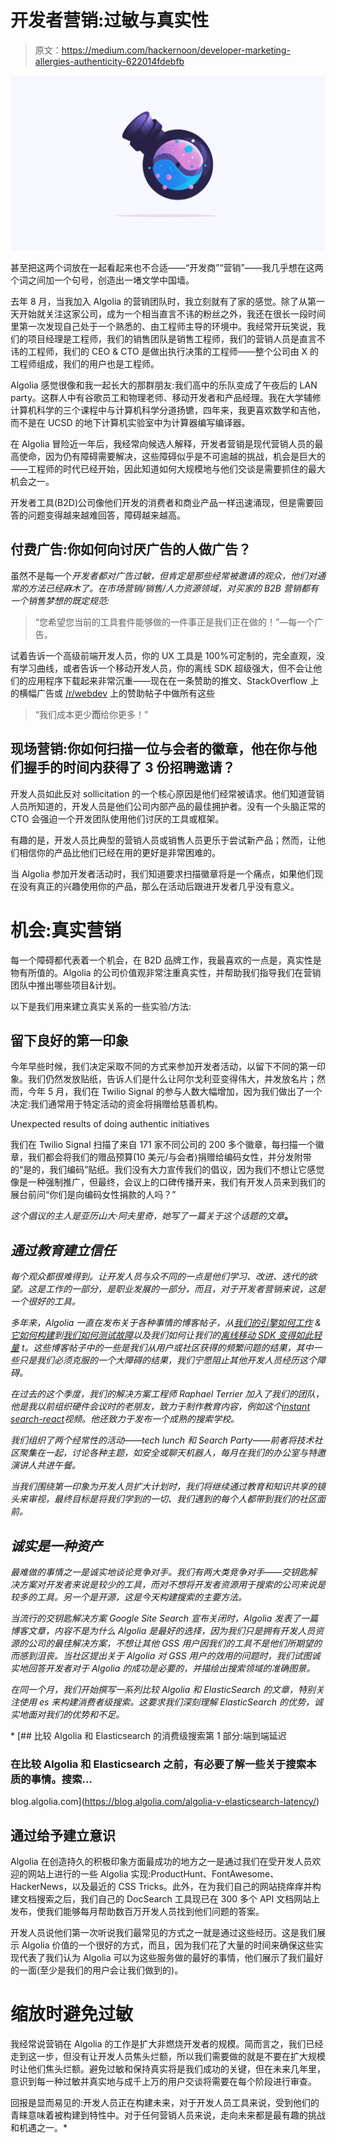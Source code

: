 # 开发者营销:过敏与真实性

> 原文：<https://medium.com/hackernoon/developer-marketing-allergies-authenticity-622014fdebfb>

![](img/41087c3bfc6f46f1d8f2b56f89df372b.png)

甚至把这两个词放在一起看起来也不合适——“开发商”“营销”——我几乎想在这两个词之间加一个句号，创造出一堵文学中国墙。

去年 8 月，当我加入 Algolia 的营销团队时，我立刻就有了家的感觉。除了从第一天开始就关注这家公司，成为一个相当直言不讳的粉丝之外，我还在很长一段时间里第一次发现自己处于一个熟悉的、由工程师主导的环境中。我经常开玩笑说，我们的项目经理是工程师，我们的销售团队是销售工程师，我们的营销人员是直言不讳的工程师，我们的 CEO & CTO 是做出执行决策的工程师——整个公司由 X 的工程师组成，我们的用户也是工程师。

Algolia 感觉很像和我一起长大的那群朋友:我们高中的乐队变成了午夜后的 LAN party。这群人中有谷歌员工和物理老师、移动开发者和产品经理。我在大学辅修计算机科学的三个课程中与计算机科学分道扬镳，四年来，我更喜欢数学和吉他，而不是在 UCSD 的地下计算机实验室中为计算器编写编译器。

在 Algolia 冒险近一年后，我经常向候选人解释，开发者营销是现代营销人员的最高使命，因为仍有障碍需要解决，这些障碍似乎是不可逾越的挑战，机会是巨大的——工程师的时代已经开始，因此知道如何大规模地与他们交谈是需要抓住的最大机会之一。

开发者工具(B2D)公司像他们开发的消费者和商业产品一样迅速涌现，但是需要回答的问题变得越来越难回答，障碍越来越高。

## 付费广告:你如何向讨厌广告的人做广告？

虽然不是每一个*开发者都对广告过敏，但肯定是那些经常被邀请的观众，他们对通常的方法已经麻木了。在市场营销/销售/人力资源领域，对买家的 B2B 营销都有一个销售梦想的既定规范:*

> “您希望您当前的工具套件能够做的一件事正是我们正在做的！”—每一个广告。

试着告诉一个高级前端开发人员，你的 UX 工具是 100%可定制的，完全直观，没有学习曲线，或者告诉一个移动开发人员，你的离线 SDK 超级强大，但不会让他们的应用程序下载起来非常沉重——现在在一条赞助的推文、StackOverflow 上的横幅广告或 [/r/webdev](http://reddit.com/r/webdev) 上的赞助帖子中做所有这些

> “我们成本更少**而**给你更多！”

## 现场营销:你如何扫描一位与会者的徽章，他在你与他们握手的时间内获得了 3 份招聘邀请？

开发人员如此反对 sollicitation 的一个核心原因是他们经常被请求。他们知道营销人员所知道的，开发人员是他们公司内部产品的最佳拥护者。没有一个头脑正常的 CTO 会强迫一个开发团队使用他们讨厌的工具或框架。

有趣的是，开发人员比典型的营销人员或销售人员更乐于尝试新产品；然而，让他们相信你的产品比他们已经在用的更好是非常困难的。

当 Algolia 参加开发者活动时，我们知道要求扫描徽章将是一个痛点，如果他们现在没有真正的兴趣使用你的产品，那么在活动后跟进开发者几乎没有意义。

# 机会:真实营销

每一个障碍都代表着一个机会，在 B2D 品牌工作，我最喜欢的一点是，真实性是物有所值的。Algolia 的公司价值观非常注重真实性，并帮助我们指导我们在营销团队中推出哪些项目&计划。

以下是我们用来建立真实关系的一些实验/方法:

## 留下良好的第一印象

今年早些时候，我们决定采取不同的方式来参加开发者活动，以留下不同的第一印象。我们仍然发放贴纸，告诉人们是什么让阿尔戈利亚变得伟大，并发放名片；然而，今年 5 月，我们在 Twilio Signal 的参与人数大幅增加，因为我们做出了一个决定:我们通常用于特定活动的资金将捐赠给慈善机构。

Unexpected results of doing authentic initiatives

我们在 Twilio Signal 扫描了来自 171 家不同公司的 200 多个徽章，每扫描一个徽章，我们都会将我们的赠品预算(10 美元/与会者)捐赠给编码女性，并分发附带的“是的，我们编码”贴纸。我们没有大力宣传我们的倡议，因为我们不想让它感觉像是一种强制推广，但最终，会议上的口碑传播开来，我们有开发人员来到我们的展台前问“你们是向编码女性捐款的人吗？”

*这个倡议的主人是亚历山大·阿夫里奇，她写了一篇关于这个话题的文章*[](https://stories.algolia.com/a-different-kind-of-swag-ed91e6a77a77)**。**

## *通过教育建立信任*

*每个观众都很难得到。让开发人员与众不同的一点是他们学习、改进、迭代的欲望。这是工作的一部分，是职业发展的一部分，而且，对于开发者营销来说，这是一个很好的工具。*

*多年来，Algolia 一直在发布关于各种事情的博客帖子，从[我们的引擎如何工作](https://blog.algolia.com/inside-the-algolia-engine-part-1-indexing-vs-search/) & [它如何构建](https://stackshare.io/posts/how-algolia-built-their-realtime-search-as-a-service-product)到[我们如何测试故障](https://blog.algolia.com/testing-failure-99-999-reliability-world/)以及我们如何让我们的[离线移动 SDK 变得如此轻量](https://blog.algolia.com/keeping-mobile-apps-lightweight-shrank-algolia-offline-69/) t。这些博客帖子中的一些是我们从用户或社区获得的频繁问题的结果，其中一些只是我们必须克服的一个大障碍的结果，我们宁愿阻止其他开发人员经历这个障碍。*

*在过去的这个季度，我们的解决方案工程师 Raphael Terrier 加入了我们的团队，他是我以前组织硬件会议时的老朋友，致力于制作教育内容，例如这个[instant search-react](https://www.youtube.com/watch?v=Uc9JAQNP1PE)视频。他还致力于发布一个成熟的搜索学校。*

*我们组织了两个经常性的活动——tech lunch 和 Search Party——前者将技术社区聚集在一起，讨论各种主题，如安全或聊天机器人，每月在我们的办公室与特邀演讲人共进午餐。*

*当我们围绕第一印象为开发人员扩大计划时，我们将继续通过教育和知识共享的镜头来审视，最终目标是将我们学到的一切、我们遇到的每个人都带到我们的社区面前。*

## *诚实是一种资产*

*最难做的事情之一是诚实地谈论竞争对手。我们有两大类竞争对手——交钥匙解决方案对开发者来说是较少的工具，而对不想将开发者资源用于搜索的公司来说是较多的工具。另一个是开源，这是今天构建搜索的主要方法。*

*当流行的交钥匙解决方案 Google Site Search 宣布关闭时，Algolia 发表了一篇博客文章，内容不是为什么 Algolia 是最好的选择，因为我们只是拥有开发人员资源的公司的最佳解决方案，不想让其他 GSS 用户因我们的工具不是他们所期望的而感到沮丧。当社区提出关于 Algolia 对 GSS 用户的效用的问题时，我们试图诚实地回答开发者对于 Algolia 的成功是必要的，并描绘出搜索领域的准确图景。*

*在同一个月，我们开始撰写一系列比较 Algolia 和 ElasticSearch 的文章，特别关注使用 es 来构建消费者级搜索。这要求我们深刻理解 ElasticSearch 的优势，诚实地面对我们的优势和不足。*

*[](https://blog.algolia.com/algolia-v-elasticsearch-latency/) [## 比较 Algolia 和 Elasticsearch 的消费级搜索第 1 部分:端到端延迟

### 在比较 Algolia 和 Elasticsearch 之前，有必要了解一些关于搜索本质的事情。搜索…

blog.algolia.com](https://blog.algolia.com/algolia-v-elasticsearch-latency/) 

## 通过给予建立意识

Algolia 在创造持久的积极印象方面最成功的地方之一是通过我们在受开发人员欢迎的网站上进行的一些 Algolia 实现:ProductHunt、FontAwesome、HackerNews，以及最近的 CSS Tricks。此外，在为我们自己的网站挠痒痒并构建文档搜索之后，我们自己的 DocSearch 工具现已在 300 多个 API 文档网站上发布，使我们能够每月帮助数百万开发人员找到他们问题的答案。

开发人员说他们第一次听说我们最常见的方式之一就是通过这些经历。这是我们展示 Algolia 价值的一个很好的方式，而且，因为我们花了大量的时间来确保这些实现代表了我们认为 Algolia 可以为这些服务做的最好的事情，他们展示了我们最好的一面(至少是我们的用户会让我们做到的)。

# 缩放时避免过敏

我经常说营销在 Algolia 的工作是扩大非燃烧开发者的规模。简而言之，我们已经走到这一步，但没有让开发人员焦头烂额，所以我们需要做的就是不要在扩大规模时让他们焦头烂额。避免过敏和保持真实将是我们成功的关键，但在未来几年里，意识到每一种过敏并真实地与成千上万的用户交谈将需要在每个阶段进行审查。

回报是显而易见的:开发人员正在构建未来，对于开发人员工具来说，受到他们的青睐意味着被构建到特性中。对于任何营销人员来说，走向未来都是最有趣的挑战和机遇之一。*